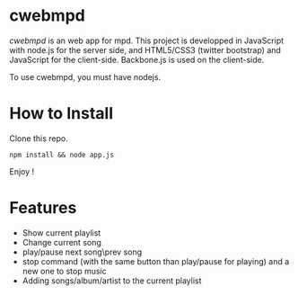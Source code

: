 cwebmpd
=======

*cwebmpd* is an web app for mpd.
This project is developped in JavaScript with node.js for the server side, and HTML5/CSS3 (twitter bootstrap) and JavaScript for the client-side.
Backbone.js is used on the client-side.

To use cwebmpd, you must have nodejs. 

# How to Install 

Clone this repo.

```npm install && node app.js``` 

Enjoy !

# Features

- Show current playlist
- Change current song
- play/pause next song\prev song
- stop command (with the same button than play/pause for playing) and a new one to stop music 
- Adding songs/album/artist to the current playlist
